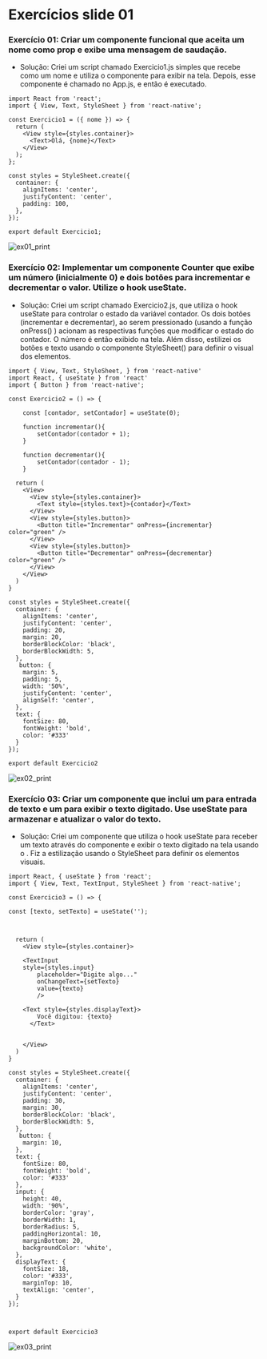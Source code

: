 # Exercícios slide 01

### Exercício 01: Criar um componente funcional que aceita um nome como prop e exibe uma mensagem de saudação.

- Solução: Criei um script chamado Exercicio1.js simples que recebe como <props> um nome e utiliza o componente <Text> para exibir na tela. Depois, esse componente é chamado no App.js, e então é executado.

```
import React from 'react';
import { View, Text, StyleSheet } from 'react-native';

const Exercicio1 = ({ nome }) => {
  return (
    <View style={styles.container}>
      <Text>Olá, {nome}</Text>
    </View>
  );
};

const styles = StyleSheet.create({
  container: {
    alignItems: 'center',
    justifyContent: 'center',
    padding: 100,
  },
});

export default Exercicio1;
```
![ex01_print](https://github.com/user-attachments/assets/ec08fa21-aa69-4ec2-95dd-6fe3b97e4a94)


### Exercício 02: Implementar um componente Counter que exibe um número (inicialmente 0) e dois botões para incrementar e decrementar o valor. Utilize o hook useState.

- Solução: Criei um script chamado Exercicio2.js,  que utiliza o hook useState para controlar o estado da variável contador. Os dois botões (incrementar e decrementar), ao serem pressionado (usando a função onPress() ) acionam as respectivas funções que modificar o estado do contador. O número é então exibido na tela. Além disso, estilizei os botões e texto usando o componente StyleSheet() para definir o visual dos elementos.

```
import { View, Text, StyleSheet, } from 'react-native'
import React, { useState } from 'react'
import { Button } from 'react-native';

const Exercicio2 = () => {

    const [contador, setContador] = useState(0);

    function incrementar(){
        setContador(contador + 1);
    }

    function decrementar(){
        setContador(contador - 1);
    }

  return (
    <View>
      <View style={styles.container}>
        <Text style={styles.text}>{contador}</Text>
      </View>
      <View style={styles.button}>
        <Button title="Incrementar" onPress={incrementar} color="green" />
      </View>
      <View style={styles.button}>
        <Button title="Decrementar" onPress={decrementar} color="green" />
      </View>
    </View>
  )
}

const styles = StyleSheet.create({
  container: {
    alignItems: 'center',
    justifyContent: 'center',
    padding: 20,
    margin: 20,
    borderBlockColor: 'black',
    borderBlockWidth: 5,
  },
   button: {
    margin: 5,
    padding: 5,
    width: '50%',
    justifyContent: 'center',
    alignSelf: 'center',
  },
  text: {
    fontSize: 80,
    fontWeight: 'bold',
    color: '#333'
  }
});

export default Exercicio2
```
![ex02_print](https://github.com/user-attachments/assets/4eaea7ce-6ea0-4beb-9cb6-04297dd8eb5b)


### Exercício 03: Criar um componente que inclui um <TextInput> para entrada de texto e um <Text> para exibir o texto digitado. Use useState para armazenar e atualizar o valor do texto.

- Solução: Criei um componente que utiliza o hook useState para receber um texto através do componente <TextInput> e exibir o texto digitado na tela usando o <Text>. Fiz a estilização usando o StyleSheet para definir os elementos visuais.

```
import React, { useState } from 'react';
import { View, Text, TextInput, StyleSheet } from 'react-native';

const Exercicio3 = () => {

const [texto, setTexto] = useState('');



  return (
    <View style={styles.container}>

    <TextInput 
    style={styles.input}
        placeholder="Digite algo..."
        onChangeText={setTexto}
        value={texto}
        />

    <Text style={styles.displayText}>
        Você digitou: {texto}
      </Text>

      
    </View>
  )
}

const styles = StyleSheet.create({
  container: {
    alignItems: 'center',
    justifyContent: 'center',
    padding: 30,
    margin: 30,
    borderBlockColor: 'black',
    borderBlockWidth: 5,
  },
   button: {
    margin: 10,
  },
  text: {
    fontSize: 80,
    fontWeight: 'bold',
    color: '#333'
  },
  input: {
    height: 40,
    width: '90%',
    borderColor: 'gray',
    borderWidth: 1,
    borderRadius: 5,
    paddingHorizontal: 10,
    marginBottom: 20,
    backgroundColor: 'white',
  },
  displayText: {
    fontSize: 18,
    color: '#333',
    marginTop: 10,
    textAlign: 'center',
  }
});



export default Exercicio3
```
![ex03_print](https://github.com/user-attachments/assets/db1a3157-ce9f-4532-94cd-ac889c8a9f1a)


